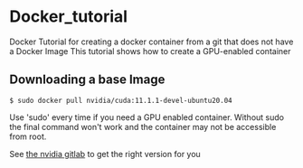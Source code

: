 # Docker_tutorial
Docker Tutorial for creating a docker container from a git that does not have a Docker Image
This tutorial shows how to create a GPU-enabled container 

## Downloading a base Image
```
$ sudo docker pull nvidia/cuda:11.1.1-devel-ubuntu20.04
```
Use 'sudo' every time if you need a GPU enabled container. Without sudo the final command won't work and the container may not be accessible from root.

See [the nvidia gitlab](https://gitlab.com/nvidia/container-images/cuda/blob/master/doc/supported-tags.md) to get the right version for you
